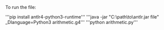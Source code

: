 To run the file:

'''pip install antlr4-python3-runtime'''
'''java -jar "C:\path\to\antlr.jar file" _Dlanguage=Python3 arithmetic.g4'''
'''python arithmetic.py'''
